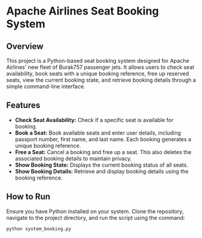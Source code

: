 # Apache Airlines Seat Booking System

## Overview
This project is a Python-based seat booking system designed for Apache Airlines' new fleet of Burak757 passenger jets. It allows users to check seat availability, book seats with a unique booking reference, free up reserved seats, view the current booking state, and retrieve booking details through a simple command-line interface.

## Features
- **Check Seat Availability:** Check if a specific seat is available for booking.
- **Book a Seat:** Book available seats and enter user details, including passport number, first name, and last name. Each booking generates a unique booking reference.
- **Free a Seat:** Cancel a booking and free up a seat. This also deletes the associated booking details to maintain privacy.
- **Show Booking State:** Displays the current booking status of all seats.
- **Show Booking Details:** Retrieve and display booking details using the booking reference.

## How to Run
Ensure you have Python installed on your system. Clone the repository, navigate to the project directory, and run the script using the command:

```bash
python system_booking.py
